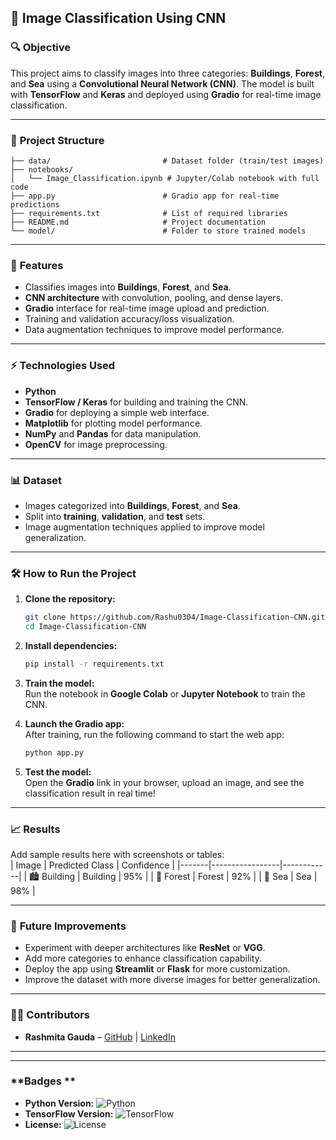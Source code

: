 ## 📸 **Image Classification Using CNN**

### 🔍 **Objective**
This project aims to classify images into three categories: **Buildings**, **Forest**, and **Sea** using a **Convolutional Neural Network (CNN)**. The model is built with **TensorFlow** and **Keras** and deployed using **Gradio** for real-time image classification.

---

### 📂 **Project Structure**
```
├── data/                         # Dataset folder (train/test images)
├── notebooks/
│   └── Image_Classification.ipynb # Jupyter/Colab notebook with full code
├── app.py                        # Gradio app for real-time predictions
├── requirements.txt              # List of required libraries
├── README.md                     # Project documentation
└── model/                        # Folder to store trained models
```

---

### 🚀 **Features**
- Classifies images into **Buildings**, **Forest**, and **Sea**.
- **CNN architecture** with convolution, pooling, and dense layers.
- **Gradio** interface for real-time image upload and prediction.
- Training and validation accuracy/loss visualization.
- Data augmentation techniques to improve model performance.

---

### ⚡ **Technologies Used**
- **Python**
- **TensorFlow / Keras** for building and training the CNN.
- **Gradio** for deploying a simple web interface.
- **Matplotlib** for plotting model performance.
- **NumPy** and **Pandas** for data manipulation.
- **OpenCV** for image preprocessing.

---

### 📊 **Dataset**
- Images categorized into **Buildings**, **Forest**, and **Sea**.
- Split into **training**, **validation**, and **test** sets.
- Image augmentation techniques applied to improve model generalization.

---

### 🛠 **How to Run the Project**
1. **Clone the repository:**
   ```bash
   git clone https://github.com/Rashu0304/Image-Classification-CNN.git
   cd Image-Classification-CNN
   ```

2. **Install dependencies:**
   ```bash
   pip install -r requirements.txt
   ```

3. **Train the model:**  
   Run the notebook in **Google Colab** or **Jupyter Notebook** to train the CNN.

4. **Launch the Gradio app:**  
   After training, run the following command to start the web app:
   ```bash
   python app.py
   ```

5. **Test the model:**  
   Open the **Gradio** link in your browser, upload an image, and see the classification result in real time!

---

### 📈 **Results**
Add sample results here with screenshots or tables:  
| Image | Predicted Class | Confidence |
|-------|-----------------|------------|
| 🏙️ Building | Building | 95% |
| 🌲 Forest   | Forest   | 92% |
| 🌊 Sea      | Sea      | 98% |

---

### 📘 **Future Improvements**
- Experiment with deeper architectures like **ResNet** or **VGG**.
- Add more categories to enhance classification capability.
- Deploy the app using **Streamlit** or **Flask** for more customization.
- Improve the dataset with more diverse images for better generalization.

---

### 👩‍💻 **Contributors**
- **Rashmita Gauda** – [GitHub](https://github.com/Rashu0304) | [LinkedIn](your-linkedin-profile)

---
---

### **Badges **

- **Python Version:** ![Python](https://img.shields.io/badge/Python-3.x-blue)
- **TensorFlow Version:** ![TensorFlow](https://img.shields.io/badge/TensorFlow-2.x-orange)
- **License:** ![License](https://img.shields.io/badge/License-MIT-green)


